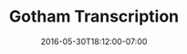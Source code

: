---
title: "Gotham Transcription"
description: "Gotham Transcription is a boutique transcription service based in Brooklyn, NY. They gave us the creative freedom to create a unique logo inspired by the New York City skyline and sound waves. "
date: "2016-05-30T18:12:00-07:00"
website: "http://gothamtranscription.com/"
featured: true
gallery: 
- 
  url: "/assets/images/gotham-logo.png"
  caption: " "
- 
  url: "/assets/images/gotham-website-iphone.jpg"
  caption: " "
- 
  url: "/assets/images/gotham-website.png"
  caption: " "
tags: "logo,development"
---